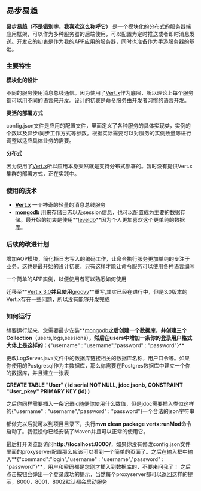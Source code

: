 ## 易步易趋 ##

**易步易趋（不是错别字，我喜欢这么称呼它）** 是一个模块化的分布式的服务器端应用框架，可以作为多种服务器的后端使用，可以配置为定时推送或者即时消息发送。开发它的初衷是作为我的APP应用的服务器，同时也准备作为手游服务器的基础。

### 主要特性 ###

**模块化的设计**

不同的服务使用消息总线通信。因为使用了[Vert.x](http://vertx.io/)作为底层，所以理论上每个服务都可以用不同的语言来开发。设计的初衷是命令服务由开发者习惯的语言开发。

**灵活的部署方式**

config.json文件是应用的配置文件，里面定义了各种服务的具体实现类，实例的个数以及异步/同步工作方式等参数。根据实际需要可以对服务的实例数量等进行调整以适应具体业务的需要。

**分布式**

因为使用了[Vert.x](http://vertx.io/)所以应用本身天然就是支持分布式部署的。暂时没有提供Vert.x集群的部署方式，正在实践中。

### 使用的技术 ###

- **[Vert.x](http://vertx.io/)** 一个神奇的轻量的消息总线服务
- **[mongodb](https://www.mongodb.org/)** 用来存储日志以及session信息，也可以配置成为主要的数据存储。最开始的初衷是使用**[leveldb](http://leveldb.org/)**因为个人更加喜欢这个更单纯的数据库。


### 后续的改进计划 ###

增加AOP模块，简化掉日志写入的编码工作，让命令执行服务更加单纯的专注于业务。这也是最开始的设计初衷，只有这样才能让命令服务可以使用各种语言编写

一个简单的APP实例，以便使用者可以熟悉如何使用

迁移至**[Vert.x 3.0](http://vert-x3.github.io/)**并且使用**[groovy](http://www.groovy-lang.org/)**重写,其实已经在进行中，但是3.0版本的Vert.x存在一些问题，所以没有能够开发完成

### 如何运行 ###

想要运行起来，您需要最少安装**[mongodb](https://www.mongodb.org/)**之后创建一个数据库，并创建三个Collection**（users,logs,sessions）**，然后在users中增加一条你的登录用户格式大体上是这样的：**{"username" : "username","password" : "password"}**

更改LogServer.java文件中的数据库链接相关的数据库名称，用户口令等。如果你使用的Postgresql作为主数据库，那么你需要在Postgres数据库中建立一个你的数据库，并且建立一张表

**CREATE TABLE "User"
(
  id serial NOT NULL,
  jdoc jsonb,
  CONSTRAINT "User_pkey" PRIMARY KEY (id)
)**

之后你同样需要插入一条记录id随便你使用什么数值，但是jdoc需要插入类似这样的{"username" : "username","password" : "password"}一个合法的json字符串

都做完以后就可以到项目目录下，执行**mvn clean package vertx:runMod**命令启动了。我假设你已经安装了Maven并且可以正常的使用它。

最后打开浏览器访问**http://localhost:8000/**，如果你没有修改config.json文件里面的proxyserver配置那么应该可以看到一个简单的页面了。之后在输入框中输入**{"command":"login","username" : "username","password" : "password"}**，用户和密码都是您刚才插入到数据库的，不要来问我了！
之后点击按钮会弹出一个登录成功的提示，当然每个proxyserver都可以返回这样的提示，8000，8001，8002默认都会启动服务
